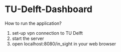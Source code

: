 # TU-Delft-Dashboard

How to run the application?

1) set-up vpn connection to TU Delft
2) start the server
3) open localhost:8080/in_sight in your web browser
